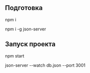 ## Подготовка

npm i

npm i -g json-server

## Запуск проекта 

npm start

json-server --watch db.json --port 3001